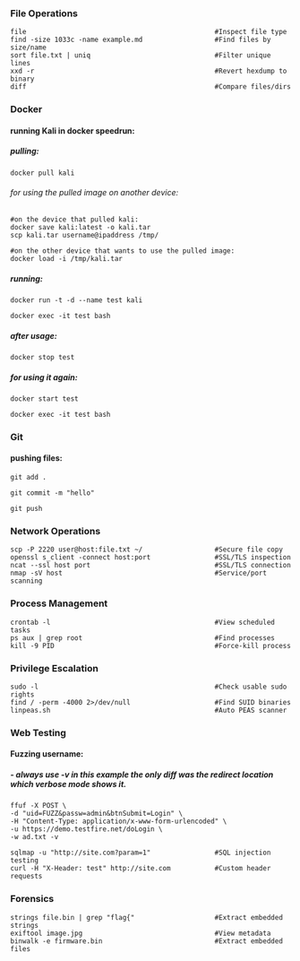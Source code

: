 ### File Operations
```
file                                               #Inspect file type
find -size 1033c -name example.md                  #Find files by size/name
sort file.txt | uniq                               #Filter unique lines
xxd -r                                             #Revert hexdump to binary
diff                                               #Compare files/dirs
```

### Docker
#### running Kali in docker speedrun:

##### pulling:
```
docker pull kali
```
###### for using the pulled image on another device:
```
#on the device that pulled kali:
docker save kali:latest -o kali.tar
scp kali.tar username@ipaddress /tmp/

#on the other device that wants to use the pulled image:
docker load -i /tmp/kali.tar
```

##### running:
```
docker run -t -d --name test kali

docker exec -it test bash
```
##### after usage:
```
docker stop test
```
##### for using it again:
```
docker start test

docker exec -it test bash
```

### Git
#### pushing files:
```
git add .

git commit -m "hello"

git push
```

### Network Operations
```
scp -P 2220 user@host:file.txt ~/                  #Secure file copy
openssl s_client -connect host:port                #SSL/TLS inspection
ncat --ssl host port                               #SSL/TLS connection
nmap -sV host                                      #Service/port scanning
```

### Process Management
```
crontab -l                                         #View scheduled tasks
ps aux | grep root                                 #Find processes
kill -9 PID                                        #Force-kill process
```

### Privilege Escalation
```
sudo -l                                            #Check usable sudo rights
find / -perm -4000 2>/dev/null                     #Find SUID binaries
linpeas.sh                                         #Auto PEAS scanner
```

### Web Testing
#### Fuzzing username:
##### - always use -v in this example the only diff was the redirect location which verbose mode shows it.
```
ffuf -X POST \                                                                   
-d "uid=FUZZ&passw=admin&btnSubmit=Login" \
-H "Content-Type: application/x-www-form-urlencoded" \
-u https://demo.testfire.net/doLogin \
-w ad.txt -v
```
```
sqlmap -u "http://site.com?param=1"                #SQL injection testing
curl -H "X-Header: test" http://site.com           #Custom header requests
```

### Forensics
```
strings file.bin | grep "flag{"                    #Extract embedded strings
exiftool image.jpg                                 #View metadata
binwalk -e firmware.bin                            #Extract embedded files
```